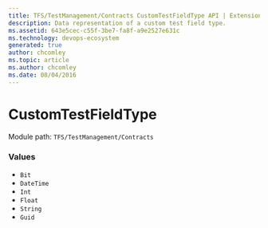 ```yaml
---
title: TFS/TestManagement/Contracts CustomTestFieldType API | Extensions for Azure DevOps Services
description: Data representation of a custom test field type.
ms.assetid: 643e5cec-c55f-3be7-fa8f-a9e2527e631c
ms.technology: devops-ecosystem
generated: true
author: chcomley
ms.topic: article
ms.author: chcomley
ms.date: 08/04/2016
---
```


# CustomTestFieldType

Module path: `TFS/TestManagement/Contracts`

### Values

- `Bit`
- `DateTime`
- `Int`
- `Float`
- `String`
- `Guid`
